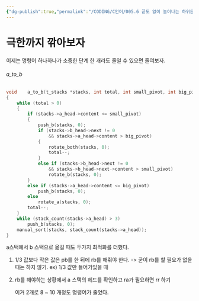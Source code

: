 ```yaml
---
{"dg-publish":true,"permalink":"/CODING/C언어/005.6 끝도 없이 늘어나는 하위문서.../","noteIcon":"2"}
---
```


# 극한까지 깎아보자
이제는 명령어 하나하나가 소중한 단계
한 개라도 줄일 수 있으면 줄여보자.

###### a_to_b
```c
void	a_to_b(t_stacks *stacks, int total, int small_pivot, int big_pivot)
{
	while (total > 0)
	{
		if (stacks->a_head->content <= small_pivot)
		{
			push_b(stacks, 0);
			if (stacks->b_head->next != 0
				&& stacks->a_head->content > big_pivot)
			{
				rotate_both(stacks, 0);
				total--;
			}
			else if (stacks->b_head->next != 0
				&& stacks->b_head->next->content > small_pivot)
				rotate_b(stacks, 0);
		}
		else if (stacks->a_head->content <= big_pivot)
			push_b(stacks, 0);
		else
			rotate_a(stacks, 0);
		total--;
	}
	while (stack_count(stacks->a_head) > 3)
		push_b(stacks, 0);
	manual_sort(stacks, stack_count(stacks->a_head));
}
```

a스택에서 b 스택으로 옮길 때도 두가지 최적화를 더했다.
1. 1/3 값보다 작은 값은 pb를 한 뒤에 rb를 해줘야 한다.
   -> 굳이 rb를 할 필요가 없을 때는 하지 않기. ex) 1/3 값만 들어가있을 때
2. rb를 해야하는 상황에서 a 스택의 헤드를 확인하고 ra가 필요하면 rr 하기
   
   이거 2개로 8 ~ 10 개정도 명령어가 줄었다.


######